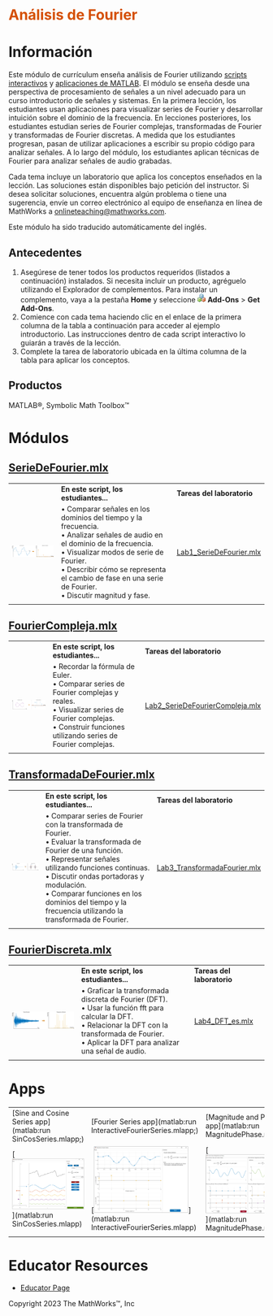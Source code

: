 
# <span style="color:rgb(213,80,0)">Análisis de Fourier</span>

# Información

Este módulo de currículum enseña análisis de Fourier utilizando [scripts interactivos](https://www.mathworks.com/products/matlab/live-editor.html) y [aplicaciones de MATLAB](https://www.mathworks.com/products/matlab/app-designer.html). El módulo se enseña desde una perspectiva de procesamiento de señales a un nivel adecuado para un curso introductorio de señales y sistemas. En la primera lección, los estudiantes usan aplicaciones para visualizar series de Fourier y desarrollar intuición sobre el dominio de la frecuencia. En lecciones posteriores, los estudiantes estudian series de Fourier complejas, transformadas de Fourier y transformadas de Fourier discretas. A medida que los estudiantes progresan, pasan de utilizar aplicaciones a escribir su propio código para analizar señales. A lo largo del módulo, los estudiantes aplican técnicas de Fourier para analizar señales de audio grabadas.


Cada tema incluye un laboratorio que aplica los conceptos enseñados en la lección. Las soluciones están disponibles bajo petición del instructor. Si desea solicitar soluciones, encuentra algún problema o tiene una sugerencia, envíe un correo electrónico al equipo de enseñanza en línea de MathWorks a onlineteaching@mathworks.com.


Este módulo ha sido traducido automáticamente del inglés.

## Antecedentes
1.  Asegúrese de tener todos los productos requeridos (listados a continuación) instalados. Si necesita incluir un producto, agréguelo utilizando el Explorador de complementos. Para instalar un complemento, vaya a la pestaña **Home** y seleccione  <img src="README_media/image_0.png" width="16" alt="image_0.png"> **Add-Ons** > **Get Add-Ons**.
2. Comience con cada tema haciendo clic en el enlace de la primera columna de la tabla a continuación para acceder al ejemplo introductorio. Las instrucciones dentro de cada script interactivo lo guiarán a través de la lección.
3. Complete la tarea de laboratorio ubicada en la última columna de la tabla para aplicar los conceptos.

## Productos

MATLAB®, Symbolic Math Toolbox™

# Módulos
## [**SerieDeFourier.mlx**](https://matlab.mathworks.com/open/github/v1?repo=MathWorks-Teaching-Resources/Fourier-Analysis_es&project=FourierAnalysis.prj&file=Scripts/SerieDeFourier.mlx)
|      |      |      |
| :-- | :-- | :-- |
|  | **En este script, los estudiantes...** <br>  | **Tareas del laboratorio** <br>   |
| <img src="README_media/image_1.png" width="267" alt="image_1.png"> <br>  | $\bullet$ Comparar señales en los dominios del tiempo y la frecuencia. <br> $\bullet$ Analizar señales de audio en el dominio de la frecuencia. <br> $\bullet$ Visualizar modos de serie de Fourier. <br> $\bullet$ Describir cómo se representa el cambio de fase en una serie de Fourier. <br> $\bullet$ Discutir magnitud y fase. <br>  | [Lab1\_SerieDeFourier.mlx](https://matlab.mathworks.com/open/github/v1?repo=MathWorks-Teaching-Resources/Fourier-Analysis_es&project=FourierAnalysis.prj&file=Scripts/Lab1_SerieDeFourier.mlx) <br>   |
|      |      |       |

## [**FourierCompleja.mlx**](https://matlab.mathworks.com/open/github/v1?repo=MathWorks-Teaching-Resources/Fourier-Analysis_es&project=FourierAnalysis.prj&file=Scripts/FourierCompleja.mlx)
|      |      |      |
| :-- | :-- | :-- |
|  | **En este script, los estudiantes...** <br>  | **Tareas del laboratorio** <br>   |
| <img src="README_media/image_2.png" width="267" alt="image_2.png"> <br>  | $\bullet$ Recordar la fórmula de Euler. <br> $\bullet$ Comparar series de Fourier complejas y reales. <br> $\bullet$ Visualizar series de Fourier complejas. <br> $\bullet$ Construir funciones utilizando series de Fourier complejas. <br>  | [Lab2\_SerieDeFourierCompleja.mlx](https://matlab.mathworks.com/open/github/v1?repo=MathWorks-Teaching-Resources/Fourier-Analysis_es&project=FourierAnalysis.prj&file=Scripts/Lab2_SerieDeFourierCompleja.mlx) <br>   |
|      |      |       |

## [**TransformadaDeFourier.mlx**](https://matlab.mathworks.com/open/github/v1?repo=MathWorks-Teaching-Resources/Fourier-Analysis_es&project=FourierAnalysis.prj&file=Scripts/TransformadaDeFourier.mlx)
|      |      |      |
| :-- | :-- | :-- |
|  | **En este script, los estudiantes...** <br>  | **Tareas del laboratorio** <br>   |
| <img src="README_media/image_3.png" width="267" alt="image_3.png"> <br>  | $\bullet$ Comparar series de Fourier con la transformada de Fourier. <br> $\bullet$ Evaluar la transformada de Fourier de una función. <br> $\bullet$ Representar señales utilizando funciones continuas. <br> $\bullet$ Discutir ondas portadoras y modulación. <br> $\bullet$ Comparar funciones en los dominios del tiempo y la frecuencia utilizando la transformada de Fourier. <br>  | [Lab3\_TransformadaFourier.mlx](https://matlab.mathworks.com/open/github/v1?repo=MathWorks-Teaching-Resources/Fourier-Analysis_es&project=FourierAnalysis.prj&file=Scripts/Lab3_TransformadaFourier.mlx) <br>   |
|      |      |       |

## [**FourierDiscreta.mlx**](https://matlab.mathworks.com/open/github/v1?repo=MathWorks-Teaching-Resources/Fourier-Analysis_es&project=FourierAnalysis.prj&file=Scripts/FourierDiscreta.mlx)
|      |      |      |
| :-- | :-- | :-- |
|  | **En este script, los estudiantes...** <br>  | **Tareas del laboratorio** <br>   |
| <img src="README_media/image_4.png" width="267" alt="image_4.png"> <br>  | $\bullet$ Graficar la transformada discreta de Fourier (DFT). <br> $\bullet$ Usar la función fft para calcular la DFT. <br> $\bullet$ Relacionar la DFT con la transformada de Fourier. <br> $\bullet$ Aplicar la DFT para analizar una señal de audio. <br>  | [Lab4\_DFT\_es.mlx](https://matlab.mathworks.com/open/github/v1?repo=MathWorks-Teaching-Resources/Fourier-Analysis_es&project=FourierAnalysis.prj&file=Scripts/Lab4_DFT_es.mlx) <br>   |
|      |      |       |

# Apps
|      |      |      |      |
| :-- | :-- | :-- | :-- |
| [Sine and Cosine Series app](matlab:run SinCosSeries.mlapp;)  <br>  | [Fourier Series app](matlab:run InteractiveFourierSeries.mlapp;) <br>  |  [Magnitude and Phase app](matlab:run MagnitudePhase.mlapp;)  <br>  | [Complex Fourier Series app](matlab:run ComplexFourierSeries.mlapp) <br>   |
| [<img src="README_media/image_5.png" width="186" alt="image_5.png">](matlab:run SinCosSeries.mlapp) <br>  | [<img src="README_media/image_6.png" width="186" alt="image_6.png">](matlab:run InteractiveFourierSeries.mlapp) <br>  | [<img src="README_media/image_7.png" width="186" alt="image_7.png">](matlab:run MagnitudePhase.mlapp) <br>  | [<img src="README_media/image_8.png" width="185" alt="image_8.png">](matlab:run ComplexFourierSeries.mlapp) <br>   |
|      |      |      |       |

# Educator Resources 
-  [Educator Page](https://www.mathworks.com/academia/educators.html) 


Copyright 2023 The MathWorks™, Inc


